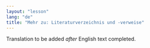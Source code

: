 ```yaml
---
layout: "lesson"
lang: "de"
title: "Mehr zu: Literaturverzeichnis und -verweise"
---
```

Translation to be added _after_ English text completed.

